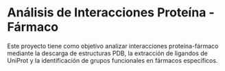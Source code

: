 # Análisis de Interacciones Proteína - Fármaco
Este proyecto tiene como objetivo analizar interacciones proteína-fármaco mediante la descarga de estructuras PDB, la extracción de ligandos de UniProt y la identificación de grupos funcionales en fármacos específicos.
